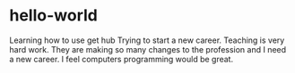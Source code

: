 # hello-world
Learning how to use get hub
Trying to start a new career. Teaching is very hard work.
They are making so many changes to the profession and I need a new career.
I feel computers programming  would be great.
